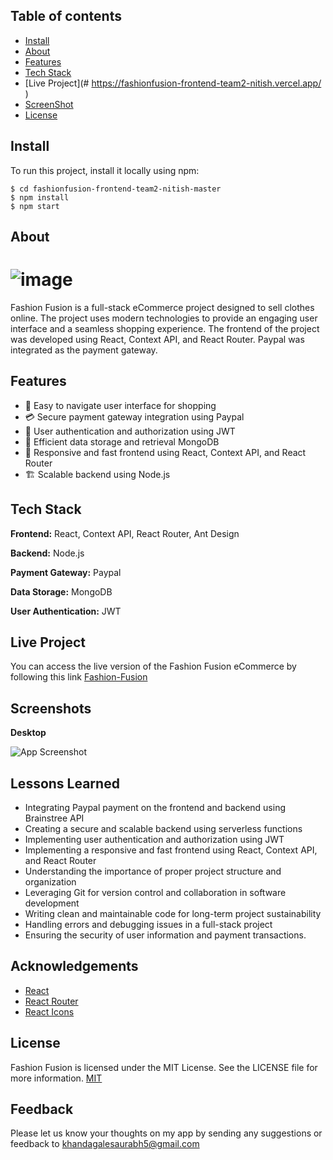 ## Table of contents

* [Install](#Install)
* [About](#About)
* [Features](#Features)
* [Tech Stack](#Tech-Stack)
* [Live Project](# https://fashionfusion-frontend-team2-nitish.vercel.app/ )
* [ScreenShot](#ScreenShots)
* [License](#License)

## Install
To run this project, install it locally using npm:

```
$ cd fashionfusion-frontend-team2-nitish-master
$ npm install
$ npm start
```


## About
#  ![image](https://github.com/Khandagale-Saurabh/fashionfusion-frontend-team2-nitish/assets/59130610/fff642da-a5fa-4b66-9f91-c0902d64cda0) 
Fashion Fusion is a full-stack eCommerce project designed to sell clothes online. The project uses modern technologies to provide an engaging user interface and a seamless shopping experience. The frontend of the project was developed using React, Context API, and React Router. Paypal was integrated as the payment gateway.

## Features
- 📱 Easy to navigate user interface for shopping
- 💳 Secure payment gateway integration using Paypal 
- 🔐 User authentication and authorization using JWT 
- 📝 Efficient data storage and retrieval MongoDB 
- 📲 Responsive and fast frontend using React, Context API, and React Router
- 🏗️ Scalable backend using Node.js


## Tech Stack

**Frontend:** React, Context API, React Router, Ant Design

**Backend:** Node.js

**Payment Gateway:** Paypal

**Data Storage:** MongoDB

**User Authentication:** JWT
## Live Project

You can access the live version of the Fashion Fusion  eCommerce by following this link [Fashion-Fusion](https://fashionfusion-frontend-team2-nitish.vercel.app/)


## Screenshots

**Desktop**

![App Screenshot](https://static-sellercentral.shopperr.in/images/supplier/607e8d9394c4c6938baa94cd/2023/21/1679030639096VhnOwi.png)
## Lessons Learned

- Integrating Paypal payment on the frontend and backend using Brainstree API
- Creating a secure and scalable backend using serverless functions
- Implementing user authentication and authorization using JWT
- Implementing a responsive and fast frontend using React, Context API, and React Router
- Understanding the importance of proper project structure and organization
- Leveraging Git for version control and collaboration in software development
- Writing clean and maintainable code for long-term project sustainability
- Handling errors and debugging issues in a full-stack project
- Ensuring the security of user information and payment transactions.


## Acknowledgements
- [React](https://beta.reactjs.org/)
- [React Router](https://reactrouter.com/en/main)
- [React Icons](https://react-icons.github.io/react-icons)

## License
Fashion Fusion is licensed under the MIT License. See the LICENSE file for more information.
[MIT](https://choosealicense.com/licenses/mit/)



## Feedback

Please let us know your thoughts on my app by sending any suggestions or feedback to khandagalesaurabh5@gmail.com

